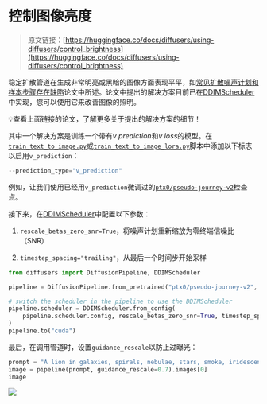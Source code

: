 # 控制图像亮度

> 原文链接：[https://huggingface.co/docs/diffusers/using-diffusers/control_brightness](https://huggingface.co/docs/diffusers/using-diffusers/control_brightness)

稳定扩散管道在生成非常明亮或黑暗的图像方面表现平平，如[常见扩散噪声计划和样本步骤存在缺陷](https://huggingface.co/papers/2305.08891)论文中所述。论文中提出的解决方案目前已在[DDIMScheduler](/docs/diffusers/v0.26.3/en/api/schedulers/ddim#diffusers.DDIMScheduler)中实现，您可以使用它来改善图像的照明。

💡查看上面链接的论文，了解更多关于提出的解决方案的细节！

其中一个解决方案是训练一个带有*v prediction*和*v loss*的模型。在[`train_text_to_image.py`](https://github.com/huggingface/diffusers/blob/main/examples/text_to_image/train_text_to_image.py)或[`train_text_to_image_lora.py`](https://github.com/huggingface/diffusers/blob/main/examples/text_to_image/train_text_to_image_lora.py)脚本中添加以下标志以启用`v_prediction`：

```py
--prediction_type="v_prediction"
```

例如，让我们使用已经用`v_prediction`微调过的[`ptx0/pseudo-journey-v2`](https://huggingface.co/ptx0/pseudo-journey-v2)检查点。

接下来，在[DDIMScheduler](/docs/diffusers/v0.26.3/en/api/schedulers/ddim#diffusers.DDIMScheduler)中配置以下参数：

1.  `rescale_betas_zero_snr=True`，将噪声计划重新缩放为零终端信噪比（SNR）

1.  `timestep_spacing="trailing"`，从最后一个时间步开始采样

```py
from diffusers import DiffusionPipeline, DDIMScheduler

pipeline = DiffusionPipeline.from_pretrained("ptx0/pseudo-journey-v2", use_safetensors=True)

# switch the scheduler in the pipeline to use the DDIMScheduler
pipeline.scheduler = DDIMScheduler.from_config(
    pipeline.scheduler.config, rescale_betas_zero_snr=True, timestep_spacing="trailing"
)
pipeline.to("cuda")
```

最后，在调用管道时，设置`guidance_rescale`以防止过曝光：

```py
prompt = "A lion in galaxies, spirals, nebulae, stars, smoke, iridescent, intricate detail, octane render, 8k"
image = pipeline(prompt, guidance_rescale=0.7).images[0]
image
```

![](../Images/3870b9f500f183b40c0a88444a5b8e97.png)
